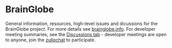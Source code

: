# BrainGlobe
General information, resources, high-level issues and dicussions for the BrainGlobe project. For more details see [brainglobe.info](https://brainglobe.info). For developer meeting summaries, see the [Discussions tab](https://github.com/brainglobe/BrainGlobe/discussions) - developer meetings are open to anyone, join the [zulipchat](https://brainglobe.zulipchat.com/) to participate.
